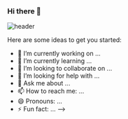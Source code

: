 ### Hi there 👋
![header](https://capsule-render.vercel.app/api?type=Waving&color=auto&height=300&section=header&text=윤정💻&fontSize=60)



Here are some ideas to get you started:

- 🔭 I’m currently working on ...
- 🌱 I’m currently learning ...
- 👯 I’m looking to collaborate on ...
- 🤔 I’m looking for help with ...
- 💬 Ask me about ...
- 📫 How to reach me: ...
- 😄 Pronouns: ...
- ⚡ Fun fact: ...
-->
